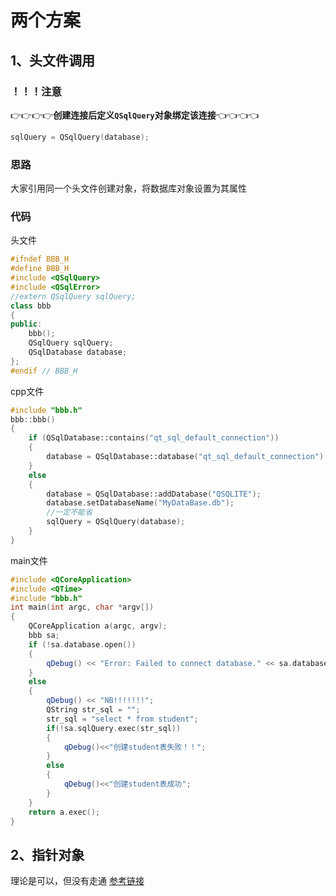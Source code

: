 # 两个方案
## 1、头文件调用
### ！！！注意
👉👉👉👉**创建连接后定义`QSqlQuery`对象绑定该连接**👈👈👈👈
```C++
sqlQuery = QSqlQuery(database);
```
### 思路
大家引用同一个头文件创建对象，将数据库对象设置为其属性
### 代码
头文件
```C++
#ifndef BBB_H
#define BBB_H
#include <QSqlQuery>
#include <QSqlError>
//extern QSqlQuery sqlQuery;
class bbb
{
public:
    bbb();
    QSqlQuery sqlQuery;
    QSqlDatabase database;
};
#endif // BBB_H
```
cpp文件
```C++
#include "bbb.h"
bbb::bbb()
{
    if (QSqlDatabase::contains("qt_sql_default_connection"))
    {
        database = QSqlDatabase::database("qt_sql_default_connection");
    }
    else
    {
        database = QSqlDatabase::addDatabase("QSQLITE");
        database.setDatabaseName("MyDataBase.db");
        //一定不能省
        sqlQuery = QSqlQuery(database);
    }
}
```
main文件
```C++
#include <QCoreApplication>
#include <QTime>
#include "bbb.h"
int main(int argc, char *argv[])
{
    QCoreApplication a(argc, argv);
    bbb sa;  
    if (!sa.database.open())
    {
        qDebug() << "Error: Failed to connect database." << sa.database.lastError();
    }
    else
    {
        qDebug() << "NB!!!!!!!";
        QString str_sql = "";
        str_sql = "select * from student";
        if(!sa.sqlQuery.exec(str_sql))
        {
            qDebug()<<"创建student表失败！！";
        }
        else
        {
            qDebug()<<"创建student表成功";
        }
    }
    return a.exec();
}
```
## 2、指针对象
理论是可以，但没有走通
[参考链接](https://blog.csdn.net/zhanghuaichao/article/details/82526961)
